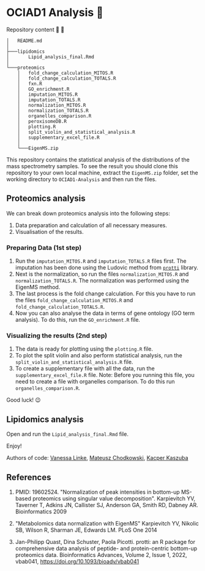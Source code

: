 # OCIAD1 Analysis :dna:

Repository content &#x1F333; &#x1F4C1;

```
│   README.md
│
├───lipidomics
│       Lipid_analysis_final.Rmd
│
└───proteomics
    │   fold_change_calculation_MITOS.R
    │   fold_change_calculation_TOTALS.R
    │   fxn.R
    │   GO_enrichment.R
    │   imputation_MITOS.R
    │   imputation_TOTALS.R
    │   normalization_MITOS.R
    │   normalization_TOTALS.R
    │   organelles_comparison.R
    │   peroxisomeDB.R
    │   plotting.R
    │   split_violin_and_statistical_analysis.R
    │   supplementary_excel_file.R
    │
    └───EigenMS.zip
```

This repository contains the statistical analysis of the distributions of the mass spectrometry samples. 
To see the result you should clone this repository to your own local machine, extract the `EigenMS.zip` 
folder, set the working directory to `OCIAD1-Analysis` and then run the files.

## Proteomics analysis

We can break down proteomics analysis into the following steps:
1. Data preparation and calculation of all necessary measures.
2. Visualisation of the results.

### Preparing Data (1st step)

1. Run the `imputation_MITOS.R` and `imputation_TOTALS.R` files first. The imputation has been done using the Ludovic method from [`protti`](https://doi.org/10.1093/bioadv/vbab041) library.
2. Next is the normalization, so run the files `normalization_MITOS.R` and `normalization_TOTALS.R`. The normalization was performed using the EigenMS method.
3. The last process is the fold change calculation. For this you have to run the files `fold_change_calculation_MITOS.R` and `fold_change_calculation_TOTALS.R`.
4. Now you can also analyse the data in terms of gene ontology (GO term analysis). To do this, run the `GO_enrichment.R` file.

### Visualizing the results (2nd step)

1. The data is ready for plotting using the `plotting.R` file.
2. To plot the split violin and also perform statistical analysis, run the `split_violin_and_statistical_analysis.R` file.
3. To create a supplementary file with all the data, run the `supplementary_excel_file.R` file. Note: 
Before you running this file, you need to create a file with organelles comparison. To do this run `organelles_comparison.R`.

Good luck! 😉

## Lipidomics analysis

Open and run the `Lipid_analysis_final.Rmd` file.

Enjoy!

Authors of code: [Vanessa Linke](https://github.com/vanilink), [Mateusz Chodkowski](https://github.com/matiich), [Kacper Kaszuba](https://github.com/KacperKaszuba0608)

## References

1) PMID: 19602524. "Normalization of peak intensities in bottom-up MS-based proteomics using singular value decomposition".
Karpievitch YV, Taverner T, Adkins JN, Callister SJ, Anderson GA, Smith RD, Dabney AR.
Bioinformatics 2009

2) "Metabolomics data normalization with EigenMS"
Karpievitch YV, Nikolic SB, Wilson R, Sharman JE, Edwards LM.
PLoS One 2014

3) Jan-Philipp Quast, Dina Schuster, Paola Picotti. protti: an R package for comprehensive 
data analysis of peptide- and protein-centric bottom-up proteomics data. Bioinformatics 
Advances, Volume 2, Issue 1, 2022, vbab041, https://doi.org/10.1093/bioadv/vbab041